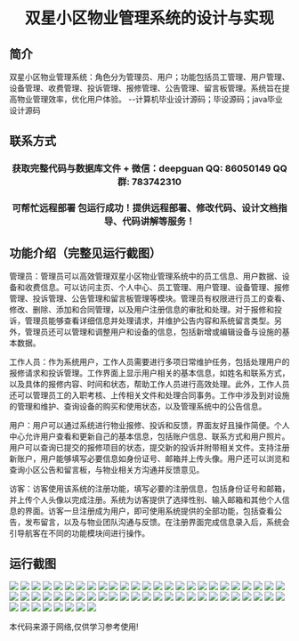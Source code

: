 <p><h1 align="center">双星小区物业管理系统的设计与实现</h1></p>

## 简介
双星小区物业管理系统：角色分为管理员、用户；功能包括员工管理、用户管理、设备管理、收费管理、投诉管理、报修管理、公告管理、留言板管理。系统旨在提高物业管理效率，优化用户体验。    --计算机毕业设计源码；毕设源码；java毕业设计源码


## 联系方式
<p><h3 align="center">获取完整代码与数据库文件 + 微信：deepguan QQ: 86050149 QQ群: 783742310</h3></p>
<p><h3 align="center">可帮忙远程部署 包运行成功！提供远程部署、修改代码、设计文档指导、代码讲解等服务！</h3></p>

## 功能介绍（完整见运行截图）
管理员：管理员可以高效管理双星小区物业管理系统中的员工信息、用户数据、设备和收费信息。可以访问主页、个人中心、员工管理、用户管理、设备管理、报修管理、投诉管理、公告管理和留言板管理等模块。管理员有权限进行员工的查看、修改、删除、添加和合同管理，以及用户注册信息的审批和处理。对于报修和投诉，管理员能够查看详细信息并处理请求，并维护公告内容和系统留言类型。另外，管理员还可以管理和调整用户和设备的信息，包括新增或编辑设备与设施的基本数据。

工作人员：作为系统用户，工作人员需要进行多项日常维护任务，包括处理用户的报修请求和投诉管理。工作界面上显示用户相关的基本信息，如姓名和联系方式，以及具体的报修内容、时间和状态，帮助工作人员进行高效处理。此外，工作人员还可以管理员工的入职考核、上传相关文件和处理合同事务。工作中涉及到对设施的管理和维护、查询设备的购买和使用状态，以及管理系统中的公告信息。

用户：用户可以通过系统进行物业报修、投诉和反馈，界面友好且操作简便。个人中心允许用户查看和更新自己的基本信息，包括账户信息、联系方式和用户照片。用户可以查询已提交的报修项目的状态，提交新的投诉并附带相关文件。支持注册新账户，用户能够填写必要信息如身份证号、邮箱并上传头像。用户还可以浏览和查询小区公告和留言板，与物业相关方沟通并反馈意见。

访客：访客使用该系统的注册功能，填写必要的注册信息，包括身份证号和邮箱，并上传个人头像以完成注册。系统为访客提供了选择性别、输入邮箱和其他个人信息的界面。访客一旦注册成为用户，即可使用系统提供的全部功能，包括查看公告，发布留言，以及与物业团队沟通与反馈。在注册界面完成信息录入后，系统会引导航客在不同的功能模块间进行操作。


## 运行截图
![](img/001.jpg)
![](img/002.jpg)
![](img/003.jpg)
![](img/004.jpg)
![](img/005.jpg)
![](img/006.jpg)
![](img/007.jpg)
![](img/008.jpg)
![](img/009.jpg)
![](img/010.jpg)
![](img/011.jpg)
![](img/012.jpg)
![](img/013.jpg)
![](img/014.jpg)
![](img/015.jpg)
![](img/016.jpg)
![](img/017.jpg)
![](img/018.jpg)
![](img/019.jpg)
![](img/020.jpg)
![](img/021.jpg)
![](img/022.jpg)
![](img/023.jpg)
![](img/024.jpg)
![](img/025.jpg)
![](img/026.jpg)
![](img/027.jpg)
![](img/028.jpg)
![](img/029.jpg)
![](img/030.jpg)
![](img/031.jpg)
![](img/032.jpg)
![](img/033.jpg)
![](img/034.jpg)
![](img/035.jpg)
![](img/036.jpg)
![](img/037.jpg)
![](img/038.jpg)
![](img/039.jpg)
![](img/040.jpg)
![](img/041.jpg)
![](img/042.jpg)
![](img/043.jpg)
![](img/044.jpg)
![](img/045.jpg)
![](img/046.jpg)
![](img/047.jpg)
![](img/048.jpg)
![](img/049.jpg)
![](img/050.jpg)
![](img/051.jpg)
![](img/052.jpg)
![](img/053.jpg)
![](img/054.jpg)
![](img/055.jpg)
![](img/056.jpg)
![](img/057.jpg)
![](img/058.jpg)

<p>本代码来源于网络,仅供学习参考使用!</p>
